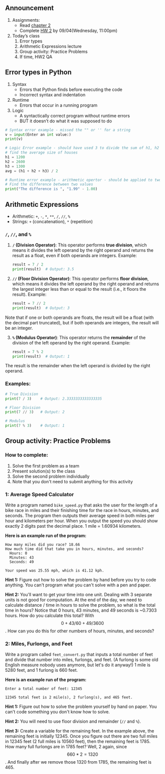 ## Announcement
1. Assignments:
   - Read [chapter 2](https://canvas.jmu.edu/courses/2035420/assignments/18966141?module_item_id=40563343)
   - Complete [HW 2](https://w3.cs.jmu.edu/cs149/f24/hw/hw2/) by 09/04(Wednesday, 11:00pm)
2. Today’s class
   1. Error types 
   1. Arithmetic Expressions lecture
   2. Group activity: Practice Problems
   3. If time, HW2 QA

## Error types in Python
1. Syntax
   - Errors that Python finds before executing the code
   - Incorrect syntax and indentation
2. Runtime
   - Errors that occur in a running program
3. Logic
   - A syntactically correct program without runtime errors
   - BUT it doesn’t do what it was supposed to do
```python
# Syntax error example - missed the "" or '' for a string
v = input(Enter an int value:)
print(v)

# Logic Error example - should have used 3 to divide the sum of h1, h2 , and h3.
# find the average size of houses
h1 = 1200
h2 = 2600
h3 = 1300
avg = (h1 + h2 + h3) / 2

# Runtime error example - arithmetic opertor - should be applied to two numberic values
# Find the difference between two values
print("The difference is ", "1.99" - 1.00)
```

## Arithmetic Expressions 
- Arithmetic: `+`, `-`, `*`, `**`, `/`, `//`, `%`
- Strings: `+` (concatenation), `*` (repetition)

### `/`, `//`, and `%`
1. **`/` (Division Operator)**: This operator performs **true division**, which means it divides the left operand by the right operand and returns the result as a float, even if both operands are integers.
Example:
     ```python
     result = 7 / 2
     print(result)  # Output: 3.5
     ```

2. **`//` (Floor Division Operator)**: This operator performs **floor division**, which means it divides the left operand by the right operand and returns the largest integer less than or equal to the result (i.e., it floors the result).
Example:
     ```python
     result = 7 // 2
     print(result)  # Output: 3
     ```
Note that if one or both operands are floats, the result will be a float (with the decimal part truncated), but if both operands are integers, the result will be an integer.

3. **`%` (Modulus Operator)**: This operator returns the **remainder** of the division of the left operand by the right operand.
Example:
     ```python
     result = 7 % 2
     print(result)  # Output: 1
     ```
The result is the remainder when the left operand is divided by the right operand.

### Examples:

```python
# True Division
print(7 / 3)    # Output: 2.3333333333333335

# Floor Division
print(7 // 3)   # Output: 2

# Modulus
print(7 % 3)    # Output: 1
```


## Group activity: Practice Problems

### How to complete: 
1. Solve the first problem as a team
2. Present solution(s) to the class
3. Solve the second problem individually
4. Note that you don't need to submit anything for this activity

### 1: Average Speed Calculator
Write a program named `bike_speed.py` that asks the user for the length of a bike race in miles and their finishing time for the race in hours, minutes, and seconds. The program then outputs their average speed in both miles per hour and kilometers per hour. When you output the speed you should show exactly 2 digits past the decimal place. 1 mile = 1.60934 kilometers.

**Here is an example run of the program:**
```
How many miles did you race? 18.66
How much time did that take you in hours, minutes, and seconds?
  Hours: 0
  Minutes: 43
  Seconds: 49

Your speed was 25.55 mph, which is 41.12 kph.
```
**Hint 1:** Figure out how to solve the problem by hand before you try to code anything. You can't program what you can't solve with a pen and paper.

**Hint 2:** You'll want to get your time into one unit. Dealing with 3 separate units is not good for computation. At the end of the day, we need to calculate distance / time in hours to solve the problem, so what is the total time in hours? Notice that 0 hours, 43 minutes, and 49 seconds is ~0.7303 hours. How do you calculate this total? With $$0 + 43/60 + 49/3600$$. How can you do this for other numbers of hours, minutes, and seconds?

### 2: Miles, Furlongs, and Feet
Write a program called `feet_convert.py` that inputs a total number of feet and divide that number into miles, furlongs, and feet. (A furlong is some old English measure nobody uses anymore, but let's do it anyway!) 1 mile is 5280 feet, and 1 furlong is 660 feet.

**Here is an example run of the program:**
```
Enter a total number of feet: 12345

12345 total feet is 2 mile(s), 2 furlong(s), and 465 feet.
```
**Hint 1:** Figure out how to solve the problem yourself by hand on paper. You can't code something you don't know how to solve.

**Hint 2:** You will need to use floor division and remainder (`//` and `%`).

**Hint 3:** Create a variable for the remaining feet. In the example above, the remaining feet is initially 12345. Once you figure out there are two full miles in 12345 feet (2 full miles is 10560 feet), then the remaining feet is 1785. How many full furlongs are in 1785 feet? Well, 2 again, since $$660 * 2 = 1320$$
. And finally after we remove those 1320 from 1785, the remaining feet is 465.
